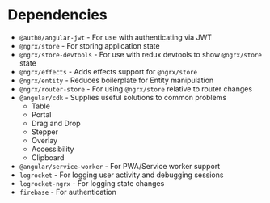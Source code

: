 # Dependencies

- `@auth0/angular-jwt` - For use with authenticating via JWT
- `@ngrx/store` - For storing application state
- `@ngrx/store-devtools` - For use with redux devtools to show `@ngrx/store` state
- `@ngrx/effects` - Adds effects support for `@ngrx/store`
- `@ngrx/entity` - Reduces boilerplate for Entity manipulation
- `@ngrx/router-store` - For using `@ngrx/store` relative to router changes
- `@angular/cdk` - Supplies useful solutions to common problems 
  - Table
  - Portal
  - Drag and Drop
  - Stepper
  - Overlay
  - Accessibility
  - Clipboard
- `@angular/service-worker` - For PWA/Service worker support
- `logrocket` - For logging user activity and debugging sessions
- `logrocket-ngrx` - For logging state changes
- `firebase` - For authentication
